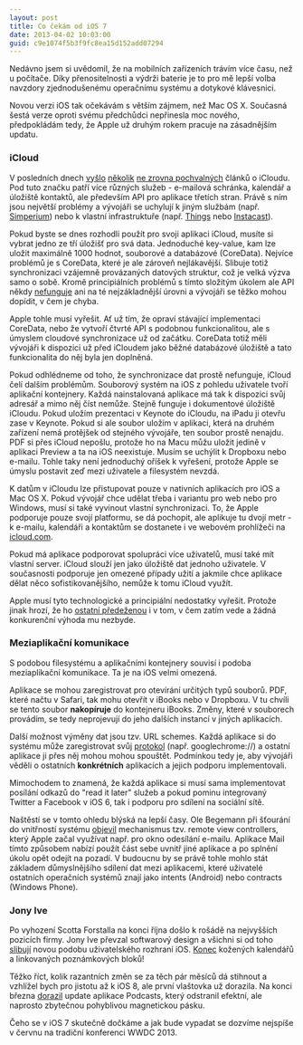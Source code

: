 ```yaml
---
layout: post
title: Co čekám od iOS 7
date: 2013-04-02 10:03:00
guid: c9e1074f5b3f9fc8ea15d152add07294
---
```


Nedávno jsem si uvědomil, že na mobilních zařízeních trávím více času, než u počítače. Díky přenositelnosti a výdrži baterie je to pro mě lepší volba navzdory zjednodušenému operačnímu systému a dotykové klávesnici.

Novou verzi iOS tak očekávám s větším zájmem, než Mac OS X. Současná šestá verze oproti svému předchůdci nepřinesla moc nového, předpokládám tedy, že Apple už druhým rokem pracuje na zásadnějším updatu.

### iCloud

V posledních dnech [vyšlo](http://arstechnica.com/apple/2013/03/frustrated-with-icloud-apples-developer-community-speaks-up-en-masse/) [několik](http://www.theverge.com/2013/3/26/4148628/why-doesnt-icloud-just-work) [ne zrovna pochvalných](http://inessential.com/2013/03/27/why_developers_shouldnt_use_icloud_sy) článků o iCloudu. Pod tuto značku patří více různých služeb - e-mailová schránka, kalendář a úložiště kontaktů, ale především API pro aplikace třetích stran. Právě s ním jsou největší problémy a vývojáři se uchylují k jiným službám (např. [Simperium](https://simperium.com/)) nebo k vlastní infrastruktuře (např. [Things](http://culturedcode.com/things/) nebo [Instacast](http://vemedio.com/products/instacast3)).

Pokud byste se dnes rozhodli použít pro svoji aplikaci iCloud, musíte si vybrat jedno ze tří úložišť pro svá data. Jednoduché key-value, kam lze uložit maximálně 1000 hodnot, souborové a databázové (CoreData). Nejvíce problémů je s CoreData, které je ale zároveň nejlákavější. Slibuje totiž synchronizaci vzájemně provázaných datových struktur, což je velká výzva samo o sobě. Kromě principiálních problémů s tímto složitým úkolem ale API někdy [nefunguje](https://twitter.com/SteveStreza/status/314494942489751553) ani na té nejzákladnější úrovni a vývojáři se těžko mohou dopídit, v čem je chyba.

Apple tohle musí vyřešit. Ať už tím, že opraví stávající implementaci CoreData, nebo že vytvoří čtvrté API s podobnou funkcionalitou, ale s úmyslem cloudové synchronizace už od začátku. CoreData totiž měli vývojáři k dispozici už před iCloudem jako běžné databázové úložiště a tato funkcionalita do něj byla jen doplněná.

Pokud odhlédneme od toho, že synchronizace dat prostě nefunguje, iCloud čelí dalším problémům. Souborový systém na iOS z pohledu uživatele tvoří aplikační kontejnery. Každá nainstalovaná aplikace má tak k dispozici svůj adresář a mimo něj číst nemůže. Stejně funguje i dokumentové úložiště iCloudu. Pokud uložím prezentaci v Keynote do iCloudu, na iPadu ji otevřu zase v Keynote. Pokud si ale soubor uložím v aplikaci, která na druhém zařízení nemá protějšek od stejného vývojáře, ten soubor prostě nenajdu. PDF si přes iCloud nepošlu, protože ho na Macu můžu uložit jedině v aplikaci Preview a ta na iOS neexistuje. Musím se uchýlit k Dropboxu nebo e-mailu. Tohle taky není jednoduchý oříšek k vyřešení, protože Apple se úmyslu postavit zeď mezi uživatele a filesystém nevzdá.

K datům v iCloudu lze přistupovat pouze v nativních aplikacích pro iOS a Mac OS X. Pokud vývojář chce udělat třeba i variantu pro web nebo pro Windows, musí si také vyvinout vlastní synchronizaci. To, že Apple podporuje pouze svojí platformu, se dá pochopit, ale aplikuje tu dvojí metr - k e-mailu, kalendáři a kontaktům se dostanete i ve webovém prohlížeči na [icloud.com](http://www.icloud.com/).

Pokud má aplikace podporovat spolupráci více uživatelů, musí také mít vlastní server. iCloud slouží jen jako úložiště dat jednoho uživatele. V současnosti podporuje jen omezené případy užití a jakmile chce aplikace dělat něco sofistikovanějšího, nemůže k tomu iCloud využít.

Apple musí tyto technologické a principiální nedostatky vyřešit. Protože jinak hrozí, že ho [ostatní předeženou](http://www.businessinsider.com/apple-google-design-web-services-2012-11) i v tom, v čem zatím vede a žádná konkurenční výhoda mu nezbyde.

### Meziaplikační komunikace

S podobou filesystému a aplikačními kontejnery souvisí i podoba meziaplikační komunikace. Ta je na iOS velmi omezená.

Aplikace se mohou zaregistrovat pro otevírání určitých typů souborů. PDF, které načtu v Safari, tak mohu otevřít v iBooks nebo v Dropboxu. V tu chvíli se tento soubor **nakopíruje** do kontejneru iBooks. Změny, které v souborech provádím, se tedy neprojevují do jeho dalších instancí v jiných aplikacích.

Další možnost výměny dat jsou tzv. URL schemes. Každá aplikace si do systému může zaregistrovat svůj [protokol](http://applookup.com/Home) (např. googlechrome://) a ostatní aplikace ji přes něj mohou mohou spouštět. Podmínkou tedy je, aby vývojáři věděli o ostatních **konkrétních** aplikacích a jejich podporu implementovali.

Mimochodem to znamená, že každá aplikace si musí sama implementovat posílání odkazů do "read it later" služeb a pokud pominu integrovaný Twitter a Facebook v iOS 6, tak i podporu pro sdílení na sociální sítě.

Naštěstí se v tomto ohledu blýská na lepší časy. Ole Begemann při šťourání do vnitřností systému [objevil](http://oleb.net/blog/2012/10/remote-view-controllers-in-ios-6/) mechanismus tzv. remote view controllers, který Apple začal využívat např. pro okno odesílání e-mailu. Aplikace Mail tímto způsobem nabízí použít část sebe uvnitř jiné aplikace a po splnění úkolu opět odejít na pozadí. V budoucnu by se právě tohle mohlo stát základem důmyslnějšího sdílení dat mezi aplikacemi, které uživatelé ostatních operačních systémů znají jako intents (Android) nebo contracts (Windows Phone).

### Jony Ive

Po vyhození Scotta Forstalla na konci října došlo k rošádě na nejvyšších pozicích firmy. Jony Ive převzal softwarový design a všichni si od toho [slibují](http://www.cultofmac.com/198751/why-firing-scott-forstall-means-ios-will-get-a-lot-better/) novou podobu uživatelského rozhraní iOS. [Konec](http://www.cultofmac.com/198844/8-design-crimes-that-jonathan-ive-should-set-right-in-ios-7-feature/) kožených kalendářů a linkovaných poznámkových bloků!

Těžko říct, kolik razantních změn se za těch pár měsíců dá stihnout a vzhlížel bych pro jistotu až k iOS 8, ale první vlaštovka už dorazila. Na konci března [dorazil](http://arstechnica.com/apple/2013/03/hands-on-apples-podcasts-app-loses-reel-animation-gains-playlists/) update aplikace Podcasts, který odstranil efektní, ale naprosto zbytečnou pohyblivou magnetickou pásku.

Čeho se v iOS 7 skutečně dočkáme a jak bude vypadat se dozvíme nejspíše v červnu na tradiční konferenci WWDC 2013.
